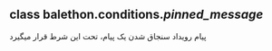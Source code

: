 ## class balethon.conditions.*pinned_message*

پیام رویداد سنجاق شدن یک پیام، تحت این شرط قرار میگیرد